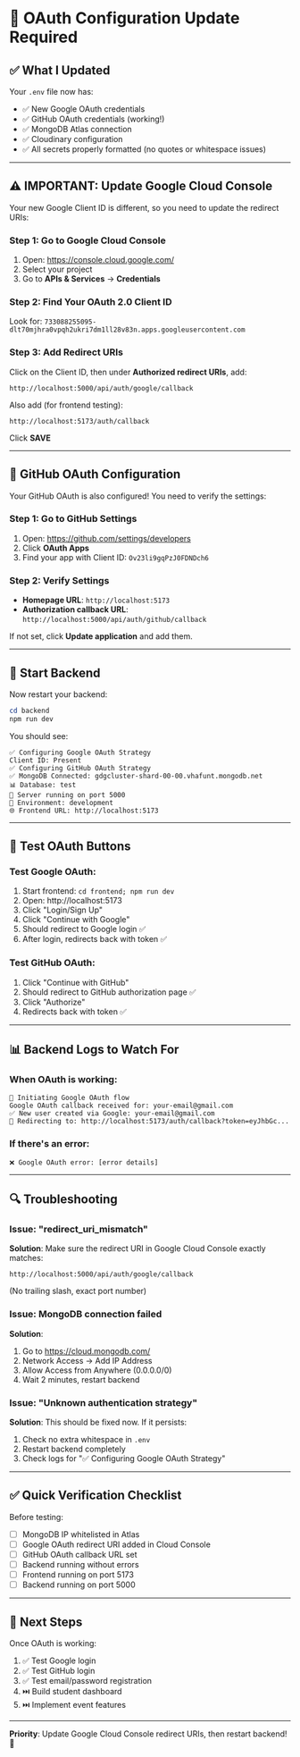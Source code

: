 # 🔐 OAuth Configuration Update Required

## ✅ What I Updated

Your `.env` file now has:
- ✅ New Google OAuth credentials
- ✅ GitHub OAuth credentials (working!)
- ✅ MongoDB Atlas connection
- ✅ Cloudinary configuration
- ✅ All secrets properly formatted (no quotes or whitespace issues)

---

## ⚠️ IMPORTANT: Update Google Cloud Console

Your new Google Client ID is different, so you need to update the redirect URIs:

### Step 1: Go to Google Cloud Console
1. Open: https://console.cloud.google.com/
2. Select your project
3. Go to **APIs & Services** → **Credentials**

### Step 2: Find Your OAuth 2.0 Client ID
Look for: `733088255095-dlt70mjhra0vpqh2ukri7dm1ll28v83n.apps.googleusercontent.com`

### Step 3: Add Redirect URIs
Click on the Client ID, then under **Authorized redirect URIs**, add:
```
http://localhost:5000/api/auth/google/callback
```

Also add (for frontend testing):
```
http://localhost:5173/auth/callback
```

Click **SAVE**

---

## 🔐 GitHub OAuth Configuration

Your GitHub OAuth is also configured! You need to verify the settings:

### Step 1: Go to GitHub Settings
1. Open: https://github.com/settings/developers
2. Click **OAuth Apps**
3. Find your app with Client ID: `Ov23li9gqPzJ0FDNDch6`

### Step 2: Verify Settings
- **Homepage URL**: `http://localhost:5173`
- **Authorization callback URL**: `http://localhost:5000/api/auth/github/callback`

If not set, click **Update application** and add them.

---

## 🚀 Start Backend

Now restart your backend:

```powershell
cd backend
npm run dev
```

You should see:
```
✅ Configuring Google OAuth Strategy
Client ID: Present
✅ Configuring GitHub OAuth Strategy
✅ MongoDB Connected: gdgcluster-shard-00-00.vhafunt.mongodb.net
📊 Database: test
🚀 Server running on port 5000
📍 Environment: development
🌐 Frontend URL: http://localhost:5173
```

---

## 🧪 Test OAuth Buttons

### Test Google OAuth:
1. Start frontend: `cd frontend; npm run dev`
2. Open: http://localhost:5173
3. Click "Login/Sign Up"
4. Click "Continue with Google"
5. Should redirect to Google login ✅
6. After login, redirects back with token ✅

### Test GitHub OAuth:
1. Click "Continue with GitHub"
2. Should redirect to GitHub authorization page ✅
3. Click "Authorize"
4. Redirects back with token ✅

---

## 📊 Backend Logs to Watch For

### When OAuth is working:
```
🔵 Initiating Google OAuth flow
Google OAuth callback received for: your-email@gmail.com
✅ New user created via Google: your-email@gmail.com
🔄 Redirecting to: http://localhost:5173/auth/callback?token=eyJhbGc...
```

### If there's an error:
```
❌ Google OAuth error: [error details]
```

---

## 🔍 Troubleshooting

### Issue: "redirect_uri_mismatch"
**Solution**: Make sure the redirect URI in Google Cloud Console exactly matches:
```
http://localhost:5000/api/auth/google/callback
```
(No trailing slash, exact port number)

### Issue: MongoDB connection failed
**Solution**: 
1. Go to https://cloud.mongodb.com/
2. Network Access → Add IP Address
3. Allow Access from Anywhere (0.0.0.0/0)
4. Wait 2 minutes, restart backend

### Issue: "Unknown authentication strategy"
**Solution**: This should be fixed now. If it persists:
1. Check no extra whitespace in `.env`
2. Restart backend completely
3. Check logs for "✅ Configuring Google OAuth Strategy"

---

## ✅ Quick Verification Checklist

Before testing:
- [ ] MongoDB IP whitelisted in Atlas
- [ ] Google OAuth redirect URI added in Cloud Console
- [ ] GitHub OAuth callback URL set
- [ ] Backend running without errors
- [ ] Frontend running on port 5173
- [ ] Backend running on port 5000

---

## 🎯 Next Steps

Once OAuth is working:
1. ✅ Test Google login
2. ✅ Test GitHub login
3. ✅ Test email/password registration
4. ⏭️ Build student dashboard
5. ⏭️ Implement event features

---

**Priority**: Update Google Cloud Console redirect URIs, then restart backend! 🚀
